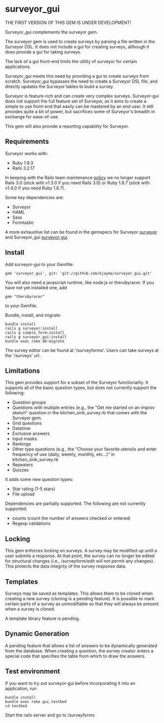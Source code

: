 surveyor_gui
============

THE FIRST VERSION OF THIS GEM IS UNDER DEVELOPMENT!

Surveyor_gui complements the surveyor gem.

The surveyor gem is used to create surveys by parsing a file written in the Surveyor DSL.  It does not include a gui for creating surveys, although it does provide a gui for taking surveys.

The lack of a gui front-end limits the utility of surveyor for certain applications.

Surveyor_gui meets this need by providing a gui to create surveys from scratch.  Surveyor_gui bypasses the need to create a Surveyor DSL file, and directly updates the Surveyor tables to build a survey.

Surveyor is feature-rich and can create very complex surveys.  Surveyor-gui does not support the full feature set of Surveyor, as it aims to
create a simple to use front-end that easily can be mastered by an end user.  It still provides quite a bit of power, but sacrifices some
of Surveyor's breadth in exchange for ease-of-use.

This gem will also provide a reporting capability for Surveyor.

## Requirements

Surveyor works with:

* Ruby 1.9.3
* Rails 3.2.17

In keeping with the Rails team maintenance [policy] we no longer support Rails 3.0 (stick with v1.3.0 if you need Rails 3.0) or Ruby 1.8.7 (stick with v1.4.0 if you need Ruby 1.8.7).

Some key dependencies are:

* Surveyor
* HAML
* Sass
* Formtastic

A more exhaustive list can be found in the gemspecs for Surveyor [surveyor] and Surveyor_gui [surveyor-gui][].

[surveyor]: https://github.com/NUBIC/surveyor/blob/master/surveyor.gemspec
[surveyor-gui]: https://github.com/kjayma/surveyor_gui/blob/master/surveyor_gui.gemspec
[policy]: http://weblog.rubyonrails.org/2013/2/24/maintenance-policy-for-ruby-on-rails/

## Install

Add surveyor-gui to your Gemfile:

    gem 'surveyor_gui', git: 'git://github.com/kjayma/surveyor_gui.git'

You will also need a javascript runtime, like node.js or therubyracer.  If you
have not yet installed one, add

    gem "therubyracer"

to your Gemfile.

Bundle, install, and migrate:

    bundle install
    rails g surveyor:install
    rails g simple_form:install
    rails g surveyor_gui:install
    bundle exec rake db:migrate

The survey editor can be found at '/surveyforms'.  Users can take surveys at the '/surveys' url.

## Limitations

This gem provides support for a subset of the Surveyor functionality.  It supports all of the basic question types, but does
not currently support the following:

  - Question groups
  - Questions with multiple entries (e.g., the "Get me started on an improv sketch" question in the kitchen_sink_survey.rb that comes
    with the Surveyor gem.
  - Grid questions
  - Datetime
  - Exclusive answers
  - Input masks
  - Rankings
  - Other type questions (e.g., the "Choose your favorite utensils and enter frequency of use (daily, weekly, monthly, etc...)"
    in kitchen_sink_survey.rb
  - Repeaters
  - Quizzes

It adds some new question types:

  - Star rating (1-5 stars)
  - File upload

Dependencies are partially supported.  The following are not currently supported:

- counts (count the number of answers checked or entered)
- Regexp validations

## Locking

This gem enforces locking on surveys.  A survey may be modified up until a user submits a response.  At that point, the survey
can no longer be edited for structural changes (i.e., /surveyform/edit will not permit any changes).  This protects the
data integrity of the survey response data.

## Templates

Surveys may be saved as templates.  This allows them to be cloned when creating a new survey (cloning is a pending feature).  It is
possible to mark certain parts of a survey as unmodifiable so that they will always be present when a survey is cloned.

A template library feature is pending.

## Dynamic Generation

A pending feature that allows a list of answers to be dynamically generated from the database.  When creating a question, the survey creator
enters a special code that specifies the table from which to draw the answers.

## Test environment

If you want to try out surveyor-gui before incorporating it into an application, run

    bundle install
    bundle exec rake gui_testbed
    cd testbed

Start the rails server and go to /surveyforms
